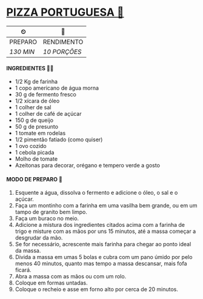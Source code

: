 # [PIZZA PORTUGUESA 🍕](https://www.tudogostoso.com.br/receita/62161-pizza-portuguesa.html)

| ⏲          | 🍲               |
| ----------- | ---------------- |
| PREPARO     | RENDIMENTO       |
| _130 MIN_ | _10 PORÇÕES_ |

#### INGREDIENTES 👨‍🍳

* 1/2 Kg de farinha
* 1 copo americano de água morna
* 30 g de fermento fresco
* 1/2 xícara de óleo
* 1 colher de sal
* 1 colher de café de açúcar
* 150 g de queijo
* 50 g de presunto
* 1 tomate em rodelas
* 1/2 pimentão fatiado (como quiser)
* 1 ovo cozido
* 1 cebola picada
* Molho de tomate
* Azeitonas para decorar, orégano e tempero verde a gosto

#### MODO DE PREPARO 🍲

1. Esquente a água, dissolva o fermento e adicione o óleo, o sal e o açúcar.
2. Faça um montinho com a farinha em uma vasilha bem grande, ou em um tampo de granito bem limpo.
3. Faça um buraco no meio.
4. Adicione a mistura dos ingredientes citados acima com a farinha de trigo e misture com as mãos por uns 15 minutos, até a massa começar a desgrudar da mão.
5. Se for necessário, acrescente mais farinha para chegar ao ponto ideal da massa.
6. Divida a massa em umas 5 bolas e cubra com um pano úmido por pelo menos 40 minutos, quanto mas tempo a massa descansar, mais fofa ficará.
7. Abra a massa com as mãos ou com um rolo.
8. Coloque em formas untadas.
9. Coloque o recheio e asse em forno alto por cerca de 20 minutos.
